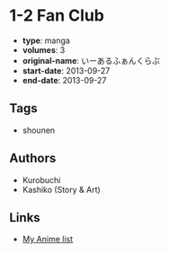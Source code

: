 # 1-2 Fan Club

-   **type**: manga
-   **volumes**: 3
-   **original-name**: いーあるふぁんくらぶ
-   **start-date**: 2013-09-27
-   **end-date**: 2013-09-27

## Tags

-   shounen

## Authors

-   Kurobuchi
-   Kashiko (Story & Art)

## Links

-   [My Anime list](https://myanimelist.net/manga/90102/1-2_Fan_Club)

